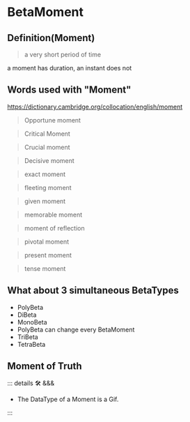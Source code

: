 # BetaMoment

## Definition(Moment)

> a very short period of time

a moment has duration, an instant does not

## Words used with "Moment"

<https://dictionary.cambridge.org/collocation/english/moment>

> Opportune moment

> Critical Moment

> Crucial moment

> Decisive moment

> exact moment

> fleeting moment

> given moment

> memorable moment

> moment of reflection

> pivotal moment

> present moment

> tense moment

## What about 3 simultaneous BetaTypes

- PolyBeta
- DiBeta
- MonoBeta
- PolyBeta can change every BetaMoment
- TriBeta
- TetraBeta

## Moment of Truth

<!-- =================================================== -->
<!-- =================================================== -->
<!-- =================================================== -->
<!-- =================================================== -->
<!-- =================================================== -->
::: details 🛠 <dev>&&&</dev>

- The DataType of a Moment is a Gif.

:::